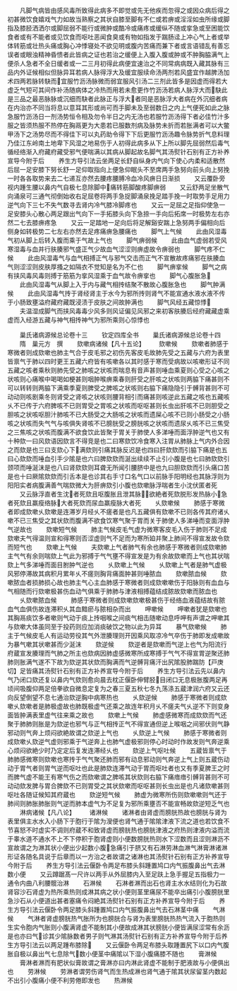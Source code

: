 <!-- { "loadSidebar": true } -->
　　凡脚气病皆由感风毒所致得此病多不即觉或先无他疾而忽得之或因众病后得之初甚微饮食嬉戏气力如故当熟察之其状自膝至脚有不仁或若痹或淫淫如虫所缘或脚指及膝胫洒洒尔或脚屈弱不能行或微肿或酷冷或痛疼或缓纵不随或挛急或至困能饮食者或有不能者或见饮食而呕吐恶闻食臭或有物如指发于踹肠迳上冲心气上者或举体转筋或壮热头痛或胸心冲悸寝处不欲见明或腹内苦痛而兼下者或言语错乱有善忘误者或眼浊精神昏愦者此皆病之证也若治之缓便上入腹入腹或肿或不肿胸脇满气上便杀人急者不全日缓者或一二三月初得此病便宜速治之不同常病病既入藏其脉有三品内外证候相似但脉异耳若病人脉得浮大及缓宜服续命汤两剂若风盛宜作越脾汤加术四两若脉转駃而宜服竹沥汤脉微而弱宜服风引汤二三剂此皆多是因虚而得若大虚乏气短可其间作补汤随病体之冷热而用若未愈更作竹沥汤若病人脉浮大而駃此是三品之最恶脉脉或沉细而駃者此脉正与浮大者同是恶脉浮大者病在外沉细者病在内治亦不同当将息以意耳其形或尚可而手脚未及至弱数日之内上气便死如此之脉急服竹沥汤日一剂汤势恒令相及勿令半日之内无汤也若服竹沥汤得下者必佳竹汁多服之皆须热服不热停在胸鬲更为大患若已服数剂病及脉势未折而若胀满者可以大鳖甲汤下之汤势尽而不得佳下可以丸药助令得下下后更服竹沥汤趣令脉势折气息料理乃佳江东岭南土地卑下风湿之地易伤于人初得此病多从下上所以脚先屈弱然后毒气循经络渐入府藏府藏受邪气便喘满以其病从脚起故名脚气其汤熨针石别有正方补养宣导今附于后
　　养生方导引法云坐两足长舒自纵身内气向下使心内柔和适散然后屈一足安膝下努长舒一足仰取指向上便急仰眠头不至席两手急努向前头向上努挽一时各各取势来去二七递互亦然去腰疼腰膊冷血冷风痹日日渐损
　　又云覆卧旁视内踵生腰以鼻内气自极七息除脚中痛转筋脚酸疼脚痹弱
　　又云舒两足坐散气向涌泉可三通气彻倒始收右足屈卷将两手急捉脚涌泉挽足踏手挽一时取势手足用力逆气向下三七不失气数寻去肾内冷气膝冷脚疼也
　　又云一足屈之足指仰使急一足安膝头心散心两足跟出气向下一手拓膝头向下急捺一手向后拓席一时极势左右亦然二七去膝痹疼急
　　又云一足踏地一足向后将足解谿安踹上急努两手偏相向后侧身如转极势二七左右亦然去足疼痛痹急腰痛也
　　脚气上气候
　　此由风湿毒气初从脚上后转入腹而乘于气故上气也
　　脚气痹弱候
　　此由血气虚弱若受风寒湿毒与血并行肤腠邪气盛正气少故血气涩涩则痹虚故令痹弱也
　　脚气疼不仁候
　　此由风湿毒气与血气相搏正气与邪气交击而正气不宣散故疼痛邪在肤腠血气则涩涩则皮肤厚搔之如隔衣不觉知是名为不仁也
　　脚气痹挛候
　　脚气之病有挟风毒风毒则搏于筋筋为挛风湿乘于血气故令痹挛也
　　脚气心腹胀急
　　此由风湿毒气从脚上入于内与藏气相抟结聚不散故心腹胀急也
　　脚气肿满候
　　此由风湿毒气抟于肾经肾主于水今为邪所抟则肾气不能宣通水液水液不传于小肠致壅溢府藏府藏既浸渍于皮肤之间故肿满也
　　脚气风经五藏惊悸
　　夫温湿成脚气而挟风毒毒少风多则风证偏见风邪之来初客肤腠后经府藏藏虚乘虚而入经游五藏与神气相抟神气为邪所乘则心惊悸也














　　巢氏诸病源候总论卷十三
　　钦定四库全书
　　巢氏诸病源候总论卷十四
　　隋　巢元方　撰
　　欬嗽病诸候【凡十五论】
　　欬嗽候
　　欬嗽者肺感于寒微者则成欬嗽也肺主气合于皮毛邪之初伤先客皮毛故肺先受之五藏与六府为表里皆禀气于肺以四时更王五藏六府皆有咳嗽各以其时感于寒而受病故以咳嗽形证不同五藏之咳者乘秋则肺先受之肺咳之状咳而喘息有音声甚则唾血乘夏则心受之心咳之状咳则心痛喉中喝喝如梗甚则咽肿喉痹乘春则肝受之肝咳之状咳则两脇下痛甚则不可以转转则两脇下满乘季夏则脾受之脾咳之状咳则右脇下痛隐隐引于髆背甚则不可动动则咳剧乘冬则肾受之肾咳之状咳则腰背相引而痛甚则咳逆此五藏之咳也五藏咳乆不已传于六府脾咳不已则胃受之胃咳之状咳而呕呕甚则长虫出肝咳不已则胆受之胆咳之状咳呕胆汁肺咳不已大肠受之大肠咳之状咳而遗屎心咳不已则小肠受之小肠咳之状咳而失气气与咳俱失肾咳不已膀胱受之膀胱咳之状咳而遗尿乆咳不已三焦受之三焦咳之状咳而腹满不欲食饮此皆聚于胃关于肺使人多涕唾而面浮肿逆气也又有十种欬一曰风欬语因欬言不得竞是也二曰寒欬饮冷食寒入注胃从肺脉上气内外合因之而欬是也三曰支欬心下满欬则引痛其脉反迟是也四曰肝欬欬而引脇下痛是也五曰心欬欬而唾血引手少隂是也六曰脾欬欬而涎出续续不止引小腹是也七曰肺欬欬引颈项而唾涎沫是也八曰肾欬欬则耳聋无所闻引腰脐中是也九曰胆欬欬而引头痛口苦是也十曰厥隂欬欬而引舌本是也诊其右手寸口名气口以前脉手阳明经也其脉浮则为阳阳实者病腹满善气喘欬微大为肝痹欬引小腹也欬嗽脉浮喘者生小沈伏匿者死
　　又云脉浮直者生沈者死欬且呕腹胀且泄其脉欲絶者死欬脱形发热脉小急者死欬且羸瘦络脉大者死欬而尿血羸瘦脉大者死
　　乆欬嗽候
　　肺感于寒微者即成欬嗽乆欬嗽是连滞岁月经乆不瘥者是也凡五藏俱有欬嗽不已则各传其府诸乆嗽不已三焦受之其状欬而腹满不欲食饮寒气聚于胃而关于肺使人多涕唾而变面浮肿气逆故也
　　欬嗽短气候
　　肺主气候皮毛气虚为微寒客皮毛入伤于肺则不足成欬嗽夫气得温则宣和得寒则否涩虚则气不足而为寒所廹并聚上肺间不得宣发故令欬而短气也
　　欬嗽上气候
　　夫欬嗽上气者肺气有余也肺感于寒微者则成欬嗽肺主气气有余则喘欬上气此为邪搏于气气壅不得宣发是为有余故欬嗽而上气也其状喘欬上气多涕唾而面目胕肿气逆也
　　乆欬嗽上气候
　　乆欬嗽上气者是肺气虚极风邪停滞故其病积月累年乆不瘥则胸背痛面肿甚则唾脓血
　　欬嗽脓血候
　　欬嗽脓血者损肺损心故也肺主气心主血肺感于寒微者则成欬嗽嗽伤于阳脉则有血血与气相随而行欬嗽极甚伤血动气俱乘于肺肺与津液相搏蕴结成脓故欬嗽而脓血也
　　乆欬嗽脓血候
　　肺感于寒微者则成欬嗽欬嗽极甚伤于经络血液蕴结故有脓血气血俱伤故连滞积乆其血黯瘀与脓相杂而出
　　呷嗽候
　　呷嗽者犹是欬嗽也其胸鬲痰饮多者嗽则气动于痰上抟咽喉之间痰气相击随嗽动息呼呷有声谓之呷嗽其与欬嗽大体虽同至于投药则应加消痰破饮之物以此为异耳
　　暴气欬嗽候
　　肺主于气候皮毛人有运动劳役其气外泄腠理则开因乘风取凉冷气卒伤于肺即发成嗽故为暴气嗽其状嗽甚而少涎沫
　　欬逆候
　　欬逆者是欬嗽而气逆上也气为阳流行府蔵宣发腠理而气肺之所主也欬病因肺虚感微寒所成寒搏于气气不得宣胃逆聚还肺肺则胀满气遂不下故为欬逆其状欬而胸满而气逆髆背痛汗出尻隂股肺踹防【戸庚切】足皆痛其汤熨针石别有正方补养宣导今附于后
　　养生方导引法云先以鼻内气乃闭口欬还复以鼻内气欬则愈向晨去枕正偃卧伸臂胫目闭口无息极胀腹两足再顷间吸腹仰两足倍拳欲自微息定复为之春三夏五秋七冬九荡涤五蔵津润六府又云还向反望倒望不息七通治欬逆胸中病寒热也
　　乆欬逆候
　　肺感于寒微者则成欬嗽乆欬嗽者是肺极虚故也肺既极虚气还乘之故连年积月乆不瘥夫气乆逆不下则变身面皆肿满表里虚气往来乘之故也
　　欬嗽上气候
　　肺虚感微寒而成欬欬而气还聚于肺肺则胀是为欬逆也邪气与正气相抟正气不得宣通但逆上喉咽之间邪伏则气静邪动则气奔上烦闷欲絶故谓之欬逆上气也
　　乆欬逆上气候
　　肺感于寒微者则成欬嗽乆欬逆气虚则邪乘于气逆奔上也肺气虚极邪则停心时动时作故发则气奔逆乘心烦闷欲絶少时乃定定后复发连滞经乆也
　　欬逆上气呕吐候
　　五蔵皆禀气于肺肺感微寒则欬嗽也寒抟于气气聚还肺而邪有动息邪动则气奔逆上气上则五蔵伤动动于胃气者则胃气逆而呕吐也此是肺欬连滞气动于胃而呕吐者也又有季夏脾王之时而脾气虚不能王有寒气伤之而欬嗽谓之脾咳其状欬则右脇下痛瘖瘖引髆背甚则不可动动欬发脾与胃合脾欬不已则胃受之其状欬嗽而呕呕甚则长虫出是也凡诸欬嗽甚则呕吐各随证候知其府蔵也
　　欬逆短气候
　　肺虚为微寒所伤则欬嗽嗽则气还于肺间则肺胀肺胀则气逆而肺本虚气为不足复为邪所乘壅否不能宣畅故欬逆短乏气也
　　淋病诸候【凡八论】
　　诸淋候
　　诸淋者由肾虚而膀胱热故也膀胱与肾为表里俱主水水入小肠下于胞行于隂为溲便也肾气通于隂隂津液下流之道也若饮食不节喜怒不时虚实不调则府蔵不和致肾虚而膀胱热也膀胱津液之府热则津液内溢而流于睾水道不通水不上不下停积于胞肾虚则小便数膀胱热则水下涩数而且涩则淋沥不宣故谓之为淋其状小便出少起数小腹急痛引于脐又有石淋劳淋血淋气淋膏淋诸淋形证各随名具说于后章而以一方治之者故谓之诸淋也其汤熨针石别有正方补养宣导今附于后
　　养生方导引法云偃卧令两足布膝头斜踵置鸠口内气振腹鼻出气去淋数小便
　　又云蹲踞髙一尺许以两手从外屈膝内入至足趺上急手握足五指极力一通令内曲八利腰髋治淋
　　石淋候
　　石淋者淋而出石也肾主水水结则化为石故肾容沙石肾虚为热所乘热则成淋其病之状小便则茎里痛尿不能卒出痛引小腹膀胱里急沙石从小便道出甚者塞痛令闷絶其汤熨针石别有正方补养宣导今附于后
　　养生方导引法云偃卧令两足膝头斜踵置鸠口内气振腹鼻出气去石淋茎中痛
　　气淋候
　　气淋者肾虚膀胱热气胀所为也膀胱合与肾为表里膀胱热热气流入于胞热则生实令胞内气胀则小腹满肾虚不能制其小便故成淋其状膀胱小便皆满尿涩常有余沥是也亦曰气诊其少隂脉数者男子则气淋其汤熨针石别有正方补养宣导今附于后养生方导引法云以两足踵布膝除
　　又云偃卧令两足布膝头取踵置尻下以口内气腹胀自极以鼻出气七息除气数小便茎中痛隂以下湿小腹痛膝不随也
　　膏淋候
　　膏淋者淋而有肥状似膏故谓之膏淋亦曰内淋此肾虚不能制于肥液故与小便俱出也
　　劳淋候
　　劳淋者谓劳伤肾气而生热成淋也肾气通于隂其状尿留茎内数起不出引小腹痛小便不利劳倦即发也
　　热淋候
